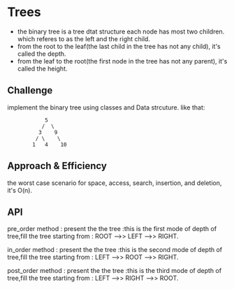 
# Trees

- the binary tree is a tree dtat structure each node has most two children.
which referes to as the left and the right child.
- from the root to the leaf(the last child in the tree has not any child), it's called the depth.
- from the leaf to the root(the first node in the tree has not any parent), it's called the height.


## Challenge

implement the binary tree using classes and Data strcuture.
like that:

                5
               /  \
              3    9
             / \    \
            1   4    10

## Approach & Efficiency

the worst case scenario for space, access, search, insertion, and deletion, it's O(n).

## API

pre_order method : present the the tree :this is the first mode of depth of tree,fill the tree starting from :
         ROOT -->> LEFT -->> RIGHT.
         
in_order method : present the the tree :this is the second mode of depth of tree,fill the tree starting from :
         LEFT -->> ROOT -->> RIGHT.
     
post_order method : present the the tree :this is the third mode of depth of tree,fill the tree starting from :
         LEFT -->>  RIGHT -->> ROOT.

